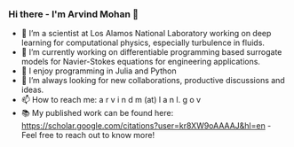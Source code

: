 ### Hi there - I'm Arvind Mohan 👋
- :ocean: I’m a scientist at Los Alamos National Laboratory working on deep learning for computational physics, especially turbulence in fluids.
- 🔭 I’m currently working on differentiable programming based surrogate models for Navier-Stokes equations for engineering applications.
- 🌱 I enjoy programming in Julia and Python
- 👯 I’m always looking for new collaborations, productive discussions and ideas.
- 📫 How to reach me: a r v i n d m (at) l a n l. g o v 
- :books: My published work can be found here: https://scholar.google.com/citations?user=kr8XW9oAAAAJ&hl=en - Feel free to reach out to know more!


<!--
**arvindmohan/arvindmohan** is a ✨ _special_ ✨ repository because its `README.md` (this file) appears on your GitHub profile.

Here are some ideas to get you started:

- 🔭 I’m currently working on ...
- 🌱 I’m currently learning ...
- 👯 I’m looking to collaborate on ...
- 🤔 I’m looking for help with ...
- 💬 Ask me about ...
- 📫 How to reach me: ...
- 😄 Pronouns: ...
- ⚡ Fun fact: ...
-->
